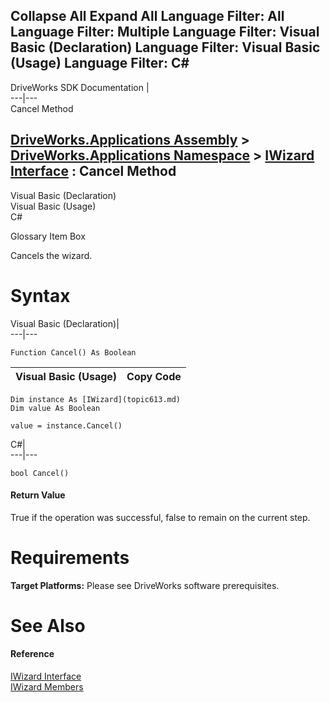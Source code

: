 Collapse All Expand All Language Filter: All  Language Filter: Multiple  Language Filter: Visual Basic (Declaration) Language Filter: Visual Basic (Usage) Language Filter: C#  
---  
DriveWorks SDK Documentation  |   
---|---  
Cancel Method   
  
[DriveWorks.Applications Assembly](topic13.md) > [DriveWorks.Applications Namespace](topic16.md) > [IWizard Interface](topic613.md) : Cancel Method  
---  
  
Visual Basic (Declaration)    
Visual Basic (Usage)    
C# 

Glossary Item Box

Cancels the wizard. 

# Syntax

Visual Basic (Declaration)|   
---|---  
      
    
    Function Cancel() As Boolean  
  
Visual Basic (Usage)| Copy Code  
---|---  
      
    
    Dim instance As [IWizard](topic613.md)
    Dim value As Boolean
     
    value = instance.Cancel()  
  
C#|   
---|---  
      
    
    bool Cancel()  
  
#### Return Value

True if the operation was successful, false to remain on the current step.

# Requirements

**Target Platforms:** Please see DriveWorks software prerequisites.

# See Also

#### Reference

[IWizard Interface](topic613.md)   
[IWizard Members](topic614.md)


